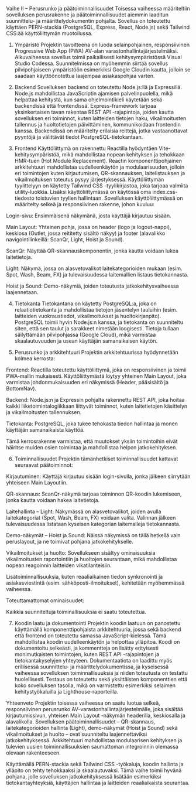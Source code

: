 Vaihe II – Perusrunko ja päätoiminnallisuudet
Toisessa vaiheessa määriteltiin sovelluksen perusrakenne ja päätoiminnallisuudet aiemmin laaditun suunnittelu- ja määrittelydokumentin pohjalta. Sovellus on toteutettu käyttäen PERN-stackia (PostgreSQL, Express, React, Node.js) sekä Tailwind CSS:ää käyttöliittymän muotoilussa.

1. Ympäristö
Projektin tavoitteena on luoda selainpohjainen, responsiivinen Progressive Web App (PWA) AV-alan varastonhallintajärjestelmäksi. Alkuvaiheessa sovellus toimii paikallisesti kehitysympäristössä Visual Studio Codessa. Suunnitelmissa on myöhemmin siirtää sovellus pilvipohjaiseen ympäristöön esimerkiksi Google Cloudin kautta, jolloin se saadaan käyttöönotettua laajempaa asiakaspohjaa varten.

2. Backend
Sovelluksen backend on toteutettu Node.js:llä ja Expressillä. Node.js mahdollistaa JavaScriptin ajamisen palvelinpuolella, mikä helpottaa kehitystä, kun sama ohjelmointikieli käytetään sekä backendissä että frontendissä. Express-framework tarjoaa yksinkertaisen tavan rakentaa REST API -rajapintoja, joiden kautta sovelluksen eri toiminnot, kuten laitteiden tietojen haku, vikailmoitusten tallennus ja huoltotietojen päivittäminen, kommunikoidaan frontendin kanssa. Backendissä on määritelty erilaisia reittejä, jotka vastaanottavat pyyntöjä ja välittävät tiedot PostgreSQL-tietokantaan.

3. Frontend
Käyttöliittymä on rakennettu Reactilla hyödyntäen Vite-kehitysympäristöä, mikä mahdollistaa nopean kehityksen ja tehokkaan HMR-tuen (Hot Module Replacement). Reactin komponenttipohjainen arkkitehtuuri mahdollistaa uudelleenkäytön ja modulaarisuuden, jolloin eri toimintojen kuten kirjautumisen, QR-skannauksen, laitelistauksen ja vikailmoituksen toteutus pysyy järjestyksessä. Käyttöliittymän tyylittelyyn on käytetty Tailwind CSS -tyylikirjastoa, joka tarjoaa valmiita utility-luokkia. Lisäksi käyttöliittymässä on käytössä oma index.css-tiedosto toistuvien tyylien hallintaan. Sovelluksen käyttöliittymässä on määritelty selkeä ja responsiivinen rakenne, johon kuuluu:

Login-sivu: Ensimmäisenä näkymänä, josta käyttäjä kirjautuu sisään.

Main Layout: Yhteinen pohja, jossa on header (logo ja logout-nappi), keskiosa (Outlet, jossa reititetty sisältö näkyy) ja footer (alavalikko navigointilinkeillä: ScanQr, Light, Hoist ja Sound).

ScanQr: Näyttää QR-skannauskomponentin, jonka kautta voidaan lukea laitetietoja.

Light: Näkymä, jossa on alasvetovalikot laitekategorioiden mukaan (esim. Spot, Wash, Beam, FX) ja tulevaisuudessa laitemallien listaus tietokannasta.

Hoist ja Sound: Demo-näkymiä, joiden toteutusta jatkokehitysvaiheessa laajennetaan.

4. Tietokanta
Tietokantana on käytetty PostgreSQL:a, joka on relaatiotietokanta ja mahdollistaa tietojen jäsentelyn tauluihin (esim. laitteiden vuokraustiedot, vikailmoitukset ja huoltokirjanpito). PostgreSQL toimii hyvin Node.js:n kanssa, ja tietokanta on suunniteltu siten, että sen taulut ja sarakkeet nimetään loogisesti. Tietoja tullaan säilyttämään pilvipohjassa (Google Cloud), mikä varmistaa skaalautuvuuden ja usean käyttäjän samanaikaisen käytön.

5. Perusrunko ja arkkitehtuuri
Projektin arkkitehtuurissa hyödynnetään kolmea kerrosta:

Frontend: Reactilla toteutettu käyttöliittymä, joka on responsiivinen ja toimii PWA-mallin mukaisesti. Käyttöliittymästä löytyy yhteinen Main Layout, joka varmistaa johdonmukaisuuden eri näkymissä (Header, pääsisältö ja BottomNav).

Backend: Node.js:n ja Expressin pohjalta rakennettu REST API, joka hoitaa kaikki liiketoimintalogiikkaan liittyvät toiminnot, kuten laitetietojen käsittelyn ja vikailmoitusten tallennuksen.

Tietokanta: PostgreSQL, joka tukee tehokasta tiedon hallintaa ja monen käyttäjän samanaikaista käyttöä.

Tämä kerrosrakenne varmistaa, että muutokset yksiin toimintoihin eivät häiritse muiden osien toimintaa ja mahdollistaa helpon jatkokehityksen.

6. Toiminnallisuudet
Projektin tämänhetkiset toiminnallisuudet kattavat seuraavat päätoiminnot:

Kirjautuminen: Käyttäjä kirjautuu sisään login-sivulla, jonka jälkeen siirrytään yhteiseen Main Layoutiin.

QR-skannaus: ScanQr-näkymä tarjoaa toiminnon QR-koodin lukemiseen, jonka kautta voidaan hakea laitetietoja.

Laitehallinta – Light: Näkymässä on alasvetovalikot, joiden avulla laitekategoriat (Spot, Wash, Beam, FX) voidaan valita. Valinnan jälkeen tulevaisuudessa listataan kyseisen kategorian laitemalleja tietokannasta.

Demo-näkymät – Hoist ja Sound: Näissä näkymissä on tällä hetkellä vain peruslayout, ja ne toimivat pohjana jatkokehitykselle.

Vikailmoitukset ja huolto: Sovellukseen sisältyy ominaisuuksia vikailmoitusten raportointiin ja huoltojen seurantaan, mikä mahdollistaa nopean reagoinnin laitteiden vikatilanteisiin.

Lisätoiminnallisuuksia, kuten reaaliaikainen tiedon synkronointi ja asiakasviestintä (esim. sähköposti-ilmoitukset), kehitetään myöhemmässä vaiheessa.

Toteuttamattomat ominaisuudet:

Kaikkia suunniteltuja toiminallisuuksia ei saatu toteutettua. 

7. Koodin laatu ja dokumentointi
Projektin koodin laatuun on panostettu käyttämällä komponenttipohjaista arkkitehtuuria, jossa sekä backend että frontend on toteutettu samassa JavaScript-kielessä. Tämä mahdollistaa koodin uudelleenkäytön ja helpottaa ylläpitoa. Koodi on dokumentoitu selkeästi, ja kommentteja on lisätty erityisesti monimutkaisten toimintojen, kuten REST API -rajapintojen ja tietokantakyselyjen yhteyteen. Dokumentaatiota on laadittu myös erillisessä suunnittelu- ja määrittelydokumentissa, ja kyseisessä vaiheessa sovelluksen toiminnallisuuksia ja niiden toteutusta on testattu huolellisesti. Testaus on toteutettu sekä yksittäisten komponenttien että koko sovelluksen tasolla, mikä on varmistettu esimerkiksi selaimen kehitystyökaluilla ja Lighthouse-raporteilla.

Yhteenveto
Projektin toisessa vaiheessa on saatu luotua selkeä, responsiivinen perusrunko AV-varastonhallintajärjestelmälle, joka sisältää kirjautumissivun, yhteisen Main Layout -näkymän headerilla, keskiosalla ja alavalikolla. Sovelluksen päätoiminnallisuudet – QR-skannaus, laitekategorioiden hallinta (Light), demo-näkymät (Hoist ja Sound) sekä vikailmoitukset ja huolto – ovat suunniteltu laajennettaviksi jatkokehityksessä. Arkkitehtuuri mahdollistaa modulaarisen kehityksen ja tulevien uusien toiminnallisuuksien saumattoman integroinnin olemassa olevaan rakenteeseen.

Käyttämällä PERN-stackia sekä Tailwind CSS -työkaluja, koodin hallinta ja ylläpito on tehty tehokkaaksi ja skaalautuvaksi. Tämä vaihe toimii hyvänä pohjana, jolle sovelluksen jatkokehityksessä lisätään esimerkiksi tietokantayhteyksiä, käyttäjien hallintaa ja laitteiden reaaliaikaista seurantaa.